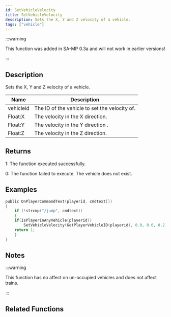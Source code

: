 ```yaml
---
id: SetVehicleVelocity
title: SetVehicleVelocity
description: Sets the X, Y and Z velocity of a vehicle.
tags: ["vehicle"]
---
```


<TagLinks />

:::warning

This function was added in SA-MP 0.3a and will not work in earlier versions!

:::

## Description

Sets the X, Y and Z velocity of a vehicle.

| Name      | Description                                   |
| --------- | --------------------------------------------- |
| vehicleid | The ID of the vehicle to set the velocity of. |
| Float:X   | The velocity in the X direction.              |
| Float:Y   | The velocity in the Y direction .             |
| Float:Z   | The velocity in the Z direction.              |

## Returns

1: The function executed successfully.

0: The function failed to execute. The vehicle does not exist.

## Examples

```c
public OnPlayerCommandText(playerid, cmdtext[])
{
    if (!strcmp("/jump", cmdtext))
    {
	if(IsPlayerInAnyVehicle(playerid))
        SetVehicleVelocity(GetPlayerVehicleID(playerid), 0.0, 0.0, 0.2);
	return 1;
    }
}
```

## Notes

:::warning

This function has no affect on un-occupied vehicles and does not affect trains.

:::

## Related Functions
